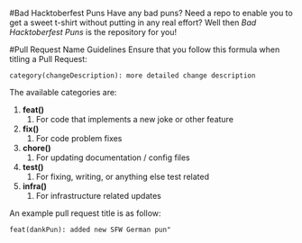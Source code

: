 #Bad Hacktoberfest Puns
Have any bad puns? Need a repo to enable you to get a sweet t-shirt without putting in any real effort? Well then *Bad Hacktoberfest Puns* is the repository for you!

#Pull Request Name Guidelines
Ensure that you follow this formula when titling a Pull Request:
```
category(changeDescription): more detailed change description
```
The available categories are:
1. **feat()**
	1. For code that implements a new joke or other feature
1. **fix()**
	1. For code problem fixes
1. **chore()**
	1. For updating documentation / config files
1. **test()**
	1. For fixing, writing, or anything else test related
1. **infra()**
	1. For infrastructure related updates

An example pull request title is as follow:
```
feat(dankPun): added new SFW German pun"
```
